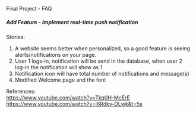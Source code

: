 Final Project - FAQ

<h5>Add Feature - Implement real-time push notification </h5>

Stories:

1. A website seems better when personalized, so a good 
feature is seeing alerts/notifications on your page.
2. User 1 logs-in, notification will be send in the database, when 
user 2 log-in the notification will show as 1
3. Notification icon will have total number of notifications and message(s)
4. Modified Welcome page and the font

References: <br>
https://www.youtube.com/watch?v=Tkq0H-McErE <br>
https://www.youtube.com/watch?v=i6Rdkv-DLwk&t=5s

